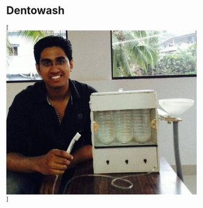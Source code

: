 # Dentowash

[![Header](https://github.com/akshay-rao7/Dentowash/blob/main/Images/11162521_908915905836748_4250529471450429555_n.jpg "Header")]
